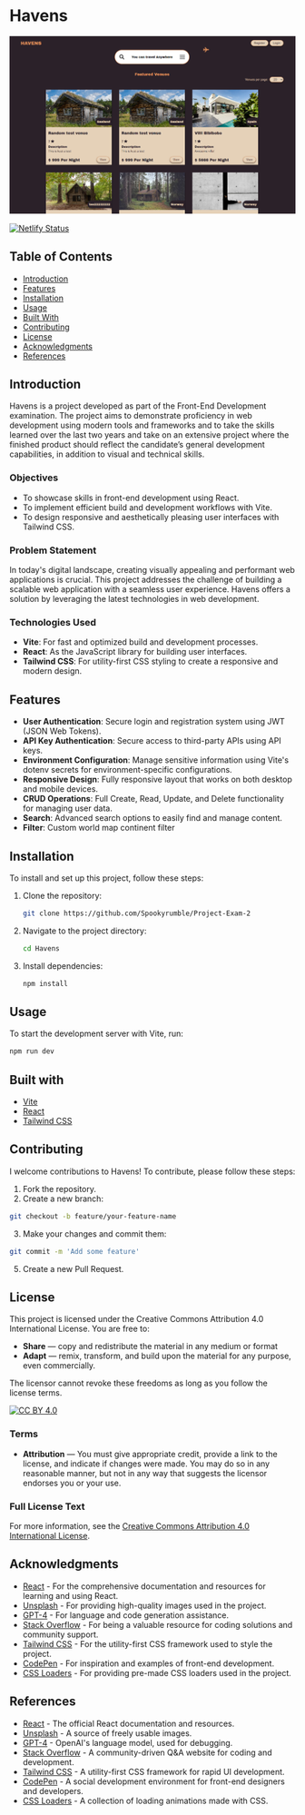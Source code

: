 # Havens

![Project Image](/public/images/landingPage.png)

[![Netlify Status](https://api.netlify.com/api/v1/badges/705b2b76-93bf-48e1-b26b-644105e5ac82/deploy-status)](https://app.netlify.com/sites/project-havens/deploys)

## Table of Contents

- [Introduction](#introduction)
- [Features](#features)
- [Installation](#installation)
- [Usage](#usage)
- [Built With](#built-with)
- [Contributing](#contributing)
- [License](#license)
- [Acknowledgments](#Acknowledgments)
- [References](#references)

## Introduction

Havens is a project developed as part of the Front-End Development examination. The project aims to demonstrate proficiency in web development using modern tools and frameworks and to take the skills learned over the last two years and take on an extensive project where the finished product should reflect the candidate’s general development capabilities, in addition to visual and technical skills.

### Objectives

- To showcase skills in front-end development using React.
- To implement efficient build and development workflows with Vite.
- To design responsive and aesthetically pleasing user interfaces with Tailwind CSS.

### Problem Statement

In today's digital landscape, creating visually appealing and performant web applications is crucial. This project addresses the challenge of building a scalable web application with a seamless user experience. Havens offers a solution by leveraging the latest technologies in web development.

### Technologies Used

- **Vite**: For fast and optimized build and development processes.
- **React**: As the JavaScript library for building user interfaces.
- **Tailwind CSS**: For utility-first CSS styling to create a responsive and modern design.

## Features

- **User Authentication**: Secure login and registration system using JWT (JSON Web Tokens).
- **API Key Authentication**: Secure access to third-party APIs using API keys.
- **Environment Configuration**: Manage sensitive information using Vite's dotenv secrets for environment-specific configurations.
- **Responsive Design**: Fully responsive layout that works on both desktop and mobile devices.
- **CRUD Operations**: Full Create, Read, Update, and Delete functionality for managing user data.
- **Search**: Advanced search options to easily find and manage content.
- **Filter**: Custom world map continent filter

## Installation

To install and set up this project, follow these steps:

1. Clone the repository:

   ```sh
   git clone https://github.com/Spookyrumble/Project-Exam-2
   ```

2. Navigate to the project directory:

   ```sh
   cd Havens
   ```

3. Install dependencies:
   ```sh
   npm install
   ```

## Usage

To start the development server with Vite, run:

```sh
npm run dev
```

## Built with

- [Vite](https://vitejs.dev/)
- [React](https://reactjs.org/)
- [Tailwind CSS](https://tailwindcss.com/)

## Contributing

I welcome contributions to Havens! To contribute, please follow these steps:

1. Fork the repository.
2. Create a new branch:

```sh
git checkout -b feature/your-feature-name
```

3. Make your changes and commit them:

```sh
git commit -m 'Add some feature'
```

5. Create a new Pull Request.

## License

This project is licensed under the Creative Commons Attribution 4.0 International License. You are free to:

- **Share** — copy and redistribute the material in any medium or format
- **Adapt** — remix, transform, and build upon the material for any purpose, even commercially.

The licensor cannot revoke these freedoms as long as you follow the license terms.

[![CC BY 4.0](https://licensebuttons.net/l/by/4.0/88x31.png)](http://creativecommons.org/licenses/by/4.0/)

### Terms

- **Attribution** — You must give appropriate credit, provide a link to the license, and indicate if changes were made. You may do so in any reasonable manner, but not in any way that suggests the licensor endorses you or your use.

### Full License Text

For more information, see the [Creative Commons Attribution 4.0 International License](http://creativecommons.org/licenses/by/4.0/).

## Acknowledgments

- [React](https://react.dev/) - For the comprehensive documentation and resources for learning and using React.
- [Unsplash](https://unsplash.com) - For providing high-quality images used in the project.
- [GPT-4](https://openai.com) - For language and code generation assistance.
- [Stack Overflow](https://stackoverflow.com) - For being a valuable resource for coding solutions and community support.
- [Tailwind CSS](https://tailwindcss.com) - For the utility-first CSS framework used to style the project.
- [CodePen](https://codepen.io) - For inspiration and examples of front-end development.
- [CSS Loaders](https://css-loaders.com) - For providing pre-made CSS loaders used in the project.

## References

- [React](https://react.dev/) - The official React documentation and resources.
- [Unsplash](https://unsplash.com) - A source of freely usable images.
- [GPT-4](https://openai.com) - OpenAI's language model, used for debugging.
- [Stack Overflow](https://stackoverflow.com) - A community-driven Q&A website for coding and development.
- [Tailwind CSS](https://tailwindcss.com) - A utility-first CSS framework for rapid UI development.
- [CodePen](https://codepen.io) - A social development environment for front-end designers and developers.
- [CSS Loaders](https://css-loaders.com) - A collection of loading animations made with CSS.
